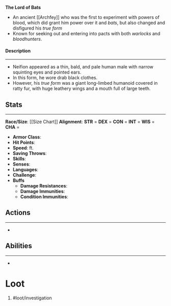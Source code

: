 **The Lord of Bats**

- An ancient [[Archfey]] who was the first to experiment with powers of blood, which did grant him power over it and *bats*, but also changed and disfigured his *true form*
- Known for seeking out and entering into pacts with both *warlocks* and *bloodhunters*.

#### Description
---
- Neifion appeared as a thin, bald, and pale human male with narrow squinting eyes and pointed ears. 
- In this form, he wore drab black clothes. 
- However, his *true form* was a giant long-limbed humanoid covered in ratty fur, with huge leathery wings and a mouth full of large teeth.

## Stats
---
**Race/Size**:
	[[Size Chart]]
**Alignment**:
	**STR** = 
	**DEX** = 
	**CON** = 
	**INT** = 
	**WIS** = 
	**CHA** = 
-   **Armor Class**:
-   **Hit Points**:
-   **Speed**: ft.
-   **Saving Throws**:
-   **Skills**:
-   **Senses**: 
-   **Languages**: 
-   **Challenge**: 
-   **Buffs**
	-   **Damage Resistances**:
	-   **Damage Immunities**:
	-   **Condition Immunities**:

## Actions
---
- 

## Abilities
---
-   

# Loot
1. #loot/investigation 
	
